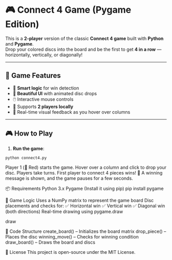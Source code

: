 # 🎮 Connect 4 Game (Pygame Edition)

This is a **2-player** version of the classic **Connect 4 game** built with **Python** and **Pygame**.  
Drop your colored discs into the board and be the first to get **4 in a row** — horizontally, vertically, or diagonally!

---

## 🧩 Game Features

- 🧠 **Smart logic** for win detection
- 🎨 **Beautiful UI** with animated disc drops
- 🖱️ Interactive mouse controls
- 👥 Supports **2 players locally**
- 🧱 Real-time visual feedback as you hover over columns

---

## 🎮 How to Play

1. **Run the game**:
```bash
python connect4.py
```
Player 1 (🔴 Red) starts the game.
Hover over a column and click to drop your disc.
Players take turns.
First player to connect 4 pieces wins!
🎉 A winning message is shown, and the game pauses for a few seconds.

📦 Requirements
Python 3.x
Pygame (Install it using pip)
pip install pygame

🧠 Game Logic
Uses a NumPy matrix to represent the game board
Disc placements and checks for:
✅ Horizontal win
✅ Vertical win
✅ Diagonal win (both directions)
Real-time drawing using pygame.draw

draw

🔧 Code Structure
create_board() – Initializes the board matrix
drop_piece() – Places the disc
winning_move() – Checks for winning condition
draw_board() – Draws the board and discs

📄 License
This project is open-source under the MIT License.



